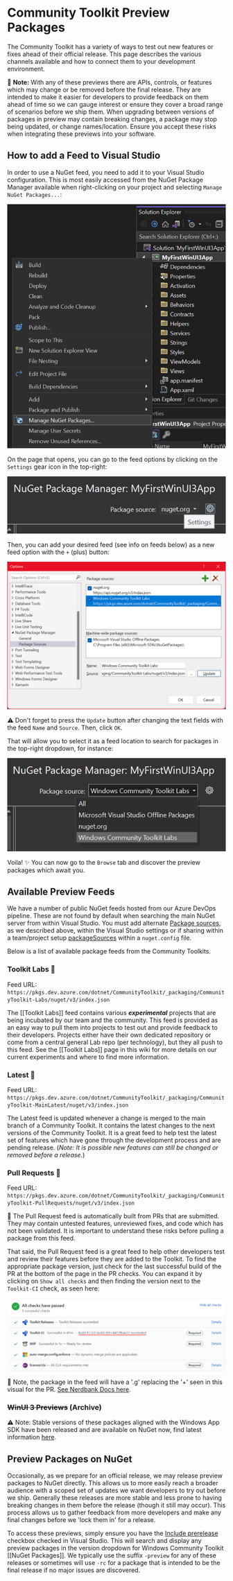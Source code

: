 
# Community Toolkit Preview Packages

The Community Toolkit has a variety of ways to test out new features or fixes ahead of their official release. This page describes the various channels available and how to connect them to your development environment.

🐉 **Note:** With any of these previews there are APIs, controls, or features which may change or be removed before the final release. They are intended to make it easier for developers to provide feedback on them ahead of time so we can gauge interest or ensure they cover a broad range of scenarios before we ship them. When upgrading between versions of packages in preview may contain breaking changes, a package may stop being updated, or change names/location. Ensure you accept these risks when integrating these previews into your software.

## How to add a Feed to Visual Studio

In order to use a NuGet feed, you need to add it to your Visual Studio configuration. This is most easily accessed from the NuGet Package Manager available when right-clicking on your project and selecting `Manage NuGet Packages...`:

![Manage NuGet Packages](images/NuGet/manage-nuget-packages.png)

On the page that opens, you can go to the feed options by clicking on the `Settings` gear icon in the top-right:

![Settings Button](images/NuGet/nuget-package-manager-settings-button.png)

Then, you can add your desired feed (see info on feeds below) as a new feed option with the `+` (plus) button:

![NuGet Feed Options Dialog](images/NuGet/options-nuget-feed.png)

⚠ Don't forget to press the `Update` button after changing the text fields with the feed `Name` and `Source`. Then, click `OK`.

That will allow you to select it as a feed location to search for packages in the top-right dropdown, for instance:

![NuGet Feed Dropdown](images/NuGet/feed-select-dropdown.png)

Voila! ✨ You can now go to the `Browse` tab and discover the preview packages which await you.

## Available Preview Feeds

We have a number of public NuGet feeds hosted from our Azure DevOps pipeline. These are not found by default when searching the main NuGet server from within Visual Studio. You must add alternate [Package sources](https://docs.microsoft.com/nuget/consume-packages/install-use-packages-visual-studio#package-sources), as we described above, within the Visual Studio settings or if sharing within a team/project setup [packageSources](https://docs.microsoft.com/nuget/reference/nuget-config-file#packagesources) within a `nuget.config` file.

Below is a list of available package feeds from the Community Toolkits.

### Toolkit Labs 🧪

Feed URL: `https://pkgs.dev.azure.com/dotnet/CommunityToolkit/_packaging/CommunityToolkit-Labs/nuget/v3/index.json`

The [[Toolkit Labs]] feed contains various _**experimental**_ projects that are being incubated by our team and the community. This feed is provided as an easy way to pull them into projects to test out and provide feedback to their developers. Projects either have their own dedicated repository or come from a central general Lab repo (per technology), but they all push to this feed. See the [[Toolkit Labs]] page in this wiki for more details on our current experiments and where to find more information.

### Latest 🌙

Feed URL: `https://pkgs.dev.azure.com/dotnet/CommunityToolkit/_packaging/CommunityToolkit-MainLatest/nuget/v3/index.json`

The Latest feed is updated whenever a change is merged to the main branch of a Community Toolkit. It contains the latest changes to the next versions of the Community Toolkit. It is a great feed to help test the latest set of features which have gone through the development process and are pending release. (_Note: It is possible new features can still be changed or removed before a release._)

### Pull Requests 🚧

Feed URL: `https://pkgs.dev.azure.com/dotnet/CommunityToolkit/_packaging/CommunityToolkit-PullRequests/nuget/v3/index.json`

🚨 The Pull Request feed is automatically built from PRs that are submitted. They may contain untested features, unreviewed fixes, and code which has not been validated. It is important to understand these risks before pulling a package from this feed.

That said, the Pull Request feed is a great feed to help other developers test and review their features before they are added to the Toolkit. To find the appropriate package version, just check for the last successful build of the PR at the bottom of the page in the PR checks. You can expand it by clicking on `Show all checks` and then finding the version next to the `Toolkit-CI` check, as seen here:

![Expanded PR Checks with Build Number](images/Preview-Packages-PR-Checks.png)

📝 Note, the package in the feed will have a '.g' replacing the '+' seen in this visual for the PR. [See Nerdbank Docs here](https://github.com/dotnet/Nerdbank.GitVersioning/blob/master/doc/dotnet.md).

### ~~WinUI 3 Previews~~ (Archive)

⚠ Note: Stable versions of these packages aligned with the Windows App SDK have been released and are available on NuGet now, find latest information [here](https://aka.ms/wct-winui3).

## Preview Packages on NuGet

Occasionally, as we prepare for an official release, we may release preview packages to NuGet directly. This allows us to more easily reach a broader audience with a scoped set of updates we want developers to try out before we ship. Generally these releases are more stable and less prone to having breaking changes in them before the release (though it still may occur). This process allows us to gather feedback from more developers and make any final changes before we 'lock them in' for a release.

To access these previews, simply ensure you have the [Include prerelease](https://docs.microsoft.com/nuget/create-packages/prerelease-packages#installing-and-updating-pre-release-packages) checkbox checked in Visual Studio. This will search and display any preview packages in the version dropdown for Windows Community Toolkit [[NuGet Packages]]. We typically use the suffix `-preview` for any of these releases or sometimes will use `-rc` for a package that is intended to be the final release if no major issues are discovered.
